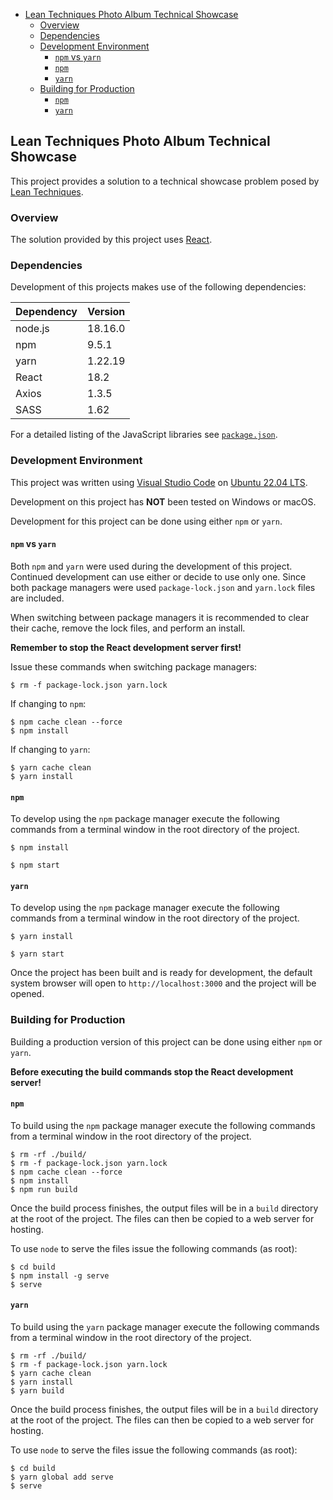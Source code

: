 - [Lean Techniques Photo Album Technical Showcase](#lean-techniques-photo-album-technical-showcase)
	- [Overview](#overview)
	- [Dependencies](#dependencies)
	- [Development Environment](#development-environment)
		- [`npm` vs `yarn`](#npm-vs-yarn)
		- [`npm`](#npm)
		- [`yarn`](#yarn)
	- [Building for Production](#building-for-production)
		- [`npm`](#npm-1)
		- [`yarn`](#yarn-1)


## Lean Techniques Photo Album Technical Showcase

This project provides a solution to a technical showcase problem posed by [Lean Techniques](https://leantechniques.com/).

### Overview

The solution provided by this project uses [React](https://react.dev/).

### Dependencies

Development of this projects makes use of the following dependencies:

| Dependency | Version |
| ---------- | ------- |
| node.js | 18.16.0 |
| npm | 9.5.1 |
| yarn | 1.22.19 |
| React | 18.2 |
| Axios | 1.3.5 |
| SASS | 1.62 |

For a detailed listing of the JavaScript libraries see [`package.json`](package.json).

### Development Environment

This project was written using [Visual Studio Code](https://code.visualstudio.com/) on [Ubuntu 22.04 LTS](https://ubuntu.com/download/desktop).

Development on this project has **NOT** been tested on Windows or macOS.

Development for this project can be done using either `npm` or `yarn`.

#### `npm` vs `yarn`

Both `npm` and `yarn` were used during the development of this project.  Continued development can use either or decide to use only one.  Since both package managers were used `package-lock.json` and `yarn.lock` files are included.

When switching between package managers it is recommended to clear their cache, remove the lock files, and perform an install.

**Remember to stop the React development server first!**

Issue these commands when switching package managers:

```shell
$ rm -f package-lock.json yarn.lock
```

If changing to `npm`:

```shell
$ npm cache clean --force
$ npm install
```

If changing to `yarn`:

```shell
$ yarn cache clean
$ yarn install
```

#### `npm`

To develop using the `npm` package manager execute the following commands from a terminal window in the root directory of the project.

```shell
$ npm install
```

```shell
$ npm start
```
#### `yarn`

To develop using the `npm` package manager execute the following commands from a terminal window in the root directory of the project.

```shell
$ yarn install
```

```shell
$ yarn start
```

Once the project has been built and is ready for development, the default system browser will open to `http://localhost:3000` and the project will be opened.

### Building for Production

Building a production version of this project can be done using either `npm` or `yarn`.

**Before executing the build commands stop the React development server!**

#### `npm`

To build using the `npm` package manager execute the following commands from a terminal window in the root directory of the project.

```shell
$ rm -rf ./build/
$ rm -f package-lock.json yarn.lock
$ npm cache clean --force
$ npm install
$ npm run build
```

Once the build process finishes, the output files will be in a `build` directory at the root of the project.  The files can then be copied to a web server for hosting.

To use `node` to serve the files issue the following commands (as root):

```shell
$ cd build
$ npm install -g serve
$ serve
```

#### `yarn`

To build using the `yarn` package manager execute the following commands from a terminal window in the root directory of the project.

```shell
$ rm -rf ./build/
$ rm -f package-lock.json yarn.lock
$ yarn cache clean
$ yarn install
$ yarn build
```

Once the build process finishes, the output files will be in a `build` directory at the root of the project.  The files can then be copied to a web server for hosting.

To use `node` to serve the files issue the following commands (as root):

```shell
$ cd build
$ yarn global add serve
$ serve
```
